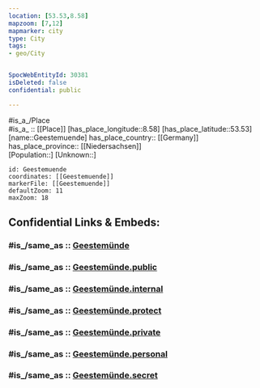 ```yaml
---
location: [53.53,8.58] 
mapzoom: [7,12] 
mapmarker: city 
type: City
tags:
- geo/City


SpocWebEntityId: 30381
isDeleted: false
confidential: public

---
```

#is_a_/Place  
#is_a_ :: [[Place]] 
[has_place_longitude::8.58] 
[has_place_latitude::53.53] 
[name::Geestemuende] 
has_place_country:: [[Germany]]  
has_place_province:: [[Niedersachsen]]  
[Population::] 
[Unknown::] 


```leaflet
id: Geestemuende
coordinates: [[Geestemuende]] 
markerFile: [[Geestemuende]] 
defaultZoom: 11 
maxZoom: 18
```


## Confidential Links & Embeds: 

### #is_/same_as :: [Geestemünde](/_Standards/Earth/Continent/Europe/Europe~Central/Germany/Germany~West/State~Bremen/cities~Bremen/Bremerhaven/boroughs~Bremerhaven/Geestemünde.md) 

### #is_/same_as :: [Geestemünde.public](/_public/Earth/Continent/Europe/Europe~Central/Germany/Germany~West/State~Bremen/cities~Bremen/Bremerhaven/boroughs~Bremerhaven/Geestemünde.public.md) 

### #is_/same_as :: [Geestemünde.internal](/_internal/Earth/Continent/Europe/Europe~Central/Germany/Germany~West/State~Bremen/cities~Bremen/Bremerhaven/boroughs~Bremerhaven/Geestemünde.internal.md) 

### #is_/same_as :: [Geestemünde.protect](/_protect/Earth/Continent/Europe/Europe~Central/Germany/Germany~West/State~Bremen/cities~Bremen/Bremerhaven/boroughs~Bremerhaven/Geestemünde.protect.md) 

### #is_/same_as :: [Geestemünde.private](/_private/Earth/Continent/Europe/Europe~Central/Germany/Germany~West/State~Bremen/cities~Bremen/Bremerhaven/boroughs~Bremerhaven/Geestemünde.private.md) 

### #is_/same_as :: [Geestemünde.personal](/_personal/Earth/Continent/Europe/Europe~Central/Germany/Germany~West/State~Bremen/cities~Bremen/Bremerhaven/boroughs~Bremerhaven/Geestemünde.personal.md) 

### #is_/same_as :: [Geestemünde.secret](/_secret/Earth/Continent/Europe/Europe~Central/Germany/Germany~West/State~Bremen/cities~Bremen/Bremerhaven/boroughs~Bremerhaven/Geestemünde.secret.md)

